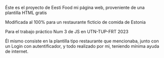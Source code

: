 Éste es el proyecto de Eesti Food
mi página web, proveniente de una plantilla HTML gratis

Modificada al 100% para un restaurante ficticio de comida de Estonia

Para el trabajo práctico Num 3 de JS en UTN-TUP-FRT 2023

Él mismo consiste en la plantilla tipo restaurante que mencionaba, junto con un Login con autentificador, y todo realizado por mi, teniendo mínima ayuda de internet.
